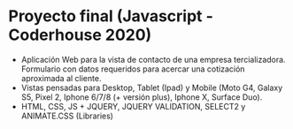 # Proyecto final (Javascript - Coderhouse 2020)

* Aplicación Web para la vista de contacto de una empresa tercializadora. Formulario con datos requeridos para acercar una cotización aproximada al cliente.
* Vistas pensadas para Desktop, Tablet (Ipad) y Mobile (Moto G4, Galaxy S5, Pixel 2, Iphone 6/7/8 (+ versión plus), Iphone X, Surface Duo).
* HTML, CSS, JS + JQUERY, JQUERY VALIDATION, SELECT2 y ANIMATE.CSS (Libraries)
